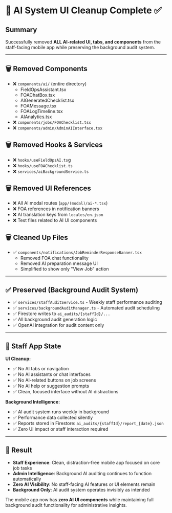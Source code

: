# 🧹 AI System UI Cleanup Complete ✅

## Summary
Successfully removed **ALL AI-related UI, tabs, and components** from the staff-facing mobile app while preserving the background audit system.

---

## 🗑️ **Removed Components**
- ❌ `components/ai/` (entire directory)
  - FieldOpsAssistant.tsx
  - FOAChatBox.tsx
  - AIGeneratedChecklist.tsx
  - FOAMessage.tsx
  - FOALogTimeline.tsx
  - AIAnalytics.tsx
- ❌ `components/jobs/FOAChecklist.tsx`
- ❌ `components/admin/AdminAIInterface.tsx`

## 🗑️ **Removed Hooks & Services**
- ❌ `hooks/useFieldOpsAI.ts`g
- ❌ `hooks/useFOAChecklist.ts`
- ❌ `services/aiBackgroundService.ts`

## 🗑️ **Removed UI References**
- ❌ All AI modal routes (`app/(modal)/ai-*.tsx`)
- ❌ FOA references in notification banners
- ❌ AI translation keys from `locales/en.json`
- ❌ Test files related to AI UI components

## 🗑️ **Cleaned Up Files**
- ✅ `components/notifications/JobReminderResponseBanner.tsx`
  - Removed FOA chat functionality
  - Removed AI preparation message UI
  - Simplified to show only "View Job" action

---

## ✅ **Preserved (Background Audit System)**
- ✅ `services/staffAuditService.ts` - Weekly staff performance auditing
- ✅ `services/backgroundAuditManager.ts` - Automated audit scheduling
- ✅ Firestore writes to `ai_audits/{staffId}/...`
- ✅ All background audit generation logic
- ✅ OpenAI integration for audit content only

---

## 📱 **Staff App State**
**UI Cleanup:**
- ✅ No AI tabs or navigation
- ✅ No AI assistants or chat interfaces
- ✅ No AI-related buttons on job screens
- ✅ No AI help or suggestion prompts
- ✅ Clean, focused interface without AI distractions

**Background Intelligence:**
- ✅ AI audit system runs weekly in background
- ✅ Performance data collected silently
- ✅ Reports stored in Firestore: `ai_audits/{staffId}/report_{date}.json`
- ✅ Zero UI impact or staff interaction required

---

## 🎯 **Result**
- **Staff Experience**: Clean, distraction-free mobile app focused on core job tasks
- **Admin Intelligence**: Background AI auditing continues to function automatically
- **Zero AI Visibility**: No staff-facing AI features or UI elements remain
- **Background Only**: AI audit system operates invisibly as intended

The mobile app now has **zero AI UI components** while maintaining full background audit functionality for administrative insights.
